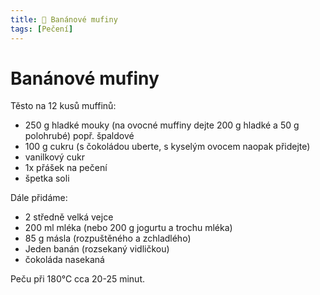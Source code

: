 ```yaml
---
title: 🍌 Banánové mufiny
tags: [Pečení]
---
```


# Banánové mufiny

Těsto na 12 kusů muffinů:

* 250 g hladké mouky (na ovocné muffiny dejte 200 g hladké a 50 g polohrubé) popř. špaldové
* 100 g cukru (s čokoládou uberte, s kyselým ovocem naopak přidejte)
* vanilkový cukr
* 1x přášek na pečení
* špetka soli

Dále přidáme:

* 2 středně velká vejce
* 200 ml mléka (nebo 200 g jogurtu a trochu mléka)
* 85 g másla (rozpuštěného a zchladlého)
* Jeden banán (rozsekaný vidličkou)
* čokoláda nasekaná

Peču při 180°C cca 20-25 minut.